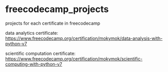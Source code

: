 # freecodecamp_projects
projects for each certificate in freecodecamp



data analytics certificate: https://www.freecodecamp.org/certification/mokymok/data-analysis-with-python-v7

scientific computation certificate: https://www.freecodecamp.org/certification/mokymok/scientific-computing-with-python-v7
